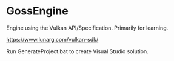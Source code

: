 # GossEngine
Engine using the Vulkan API/Specification. Primarily for learning. 

https://www.lunarg.com/vulkan-sdk/

Run GenerateProject.bat to create Visual Studio solution. 
